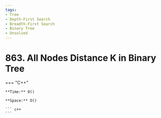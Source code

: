 ```yaml
---
tags:
- Tree
- Depth-First Search
- Breadth-First Search
- Binary Tree
- Unsolved
---
```



# 863. All Nodes Distance K in Binary Tree

=== "C++"

    **Time:** O()

    **Space:** O()

    ``` c++
    ```